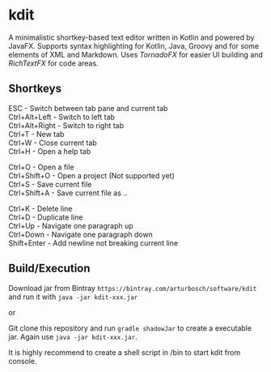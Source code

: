 # kdit

A minimalistic shortkey-based text editor written in Kotlin and
powered by JavaFX. Supports syntax highlighting for Kotlin, Java, Groovy 
and for some elements of XML and Markdown. Uses _TornadoFX_ for easier
UI building and _RichTextFX_ for code areas.

## Shortkeys

ESC - Switch between tab pane and current tab  
Ctrl+Alt+Left - Switch to left tab  
Ctrl+Alt+Right - Switch to right tab  
Ctrl+T - New tab  
Ctrl+W - Close current tab  
Ctrl+H - Open a help tab  

Ctrl+O - Open a file  
Ctrl+Shift+O - Open a project (Not supported yet)  
Ctrl+S - Save current file  
Ctrl+Shift+A - Save current file as ..  

Ctrl+K - Delete line  
Ctrl+D - Duplicate line  
Ctrl+Up - Navigate one paragraph up  
Ctrl+Down - Navigate one paragraph down  
Shift+Enter - Add newline not breaking current line  

## Build/Execution

Download jar from Bintray `https://bintray.com/arturbosch/software/kdit`
and run it with `java -jar kdit-xxx.jar`

or

Git clone this repository and run `gradle shadowJar` to create a 
executable jar. Again use `java -jar kdit-xxx.jar`.

It is highly recommend to create a shell script in /bin to start kdit from console.
